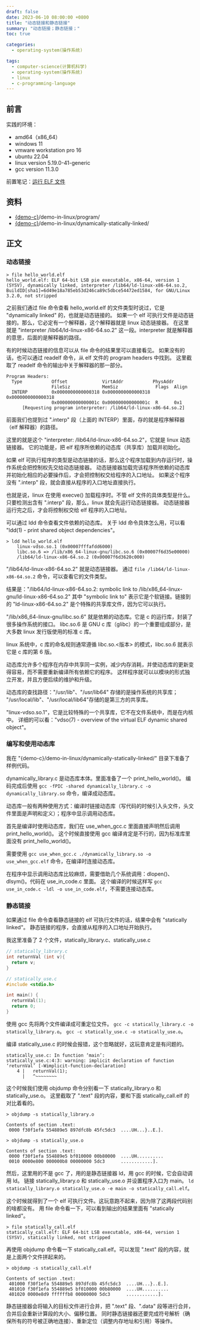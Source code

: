 ```yaml
---
draft: false
date: 2023-06-10 08:00:00 +0800
title: "动态链接和静态链接"
summary: "动态链接；静态链接；"
toc: true

categories:
  - operating-system(操作系统)

tags:
  - computer-science(计算机科学)
  - operating-system(操作系统)
  - linux
  - c-programming-language
---
```


## 前言

实践的环境：

- amd64（x86_64）
- windows 11
- vmware workstation pro 16
- ubuntu 22.04
- linux version 5.19.0-41-generic
- gcc version 11.3.0

前置笔记：[运行 ELF 文件](/post/computer-science/operating-system/linux/exec_elf)

## 资料

- [{demo-c}](https://github.com/KelipuTe/demo-c)/demo-in-linux/program/
- [{demo-c}](https://github.com/KelipuTe/demo-c)/demo-in-linux/dynamically-statically-linked/

## 正文

### 动态链接

```text
> file hello_world.elf
hello_world.elf: ELF 64-bit LSB pie executable, x86-64, version 1 (SYSV), dynamically linked, interpreter /lib64/ld-linux-x86-64.so.2, BuildID[sha1]=6d49e18a785eb53d246ca89c5dbce54472ed1584, for GNU/Linux 3.2.0, not stripped
```

之前我们通过 file 命令查看 hello_world.elf 的文件类型时说过，它是 "dynamically linked" 的，也就是动态链接的。
如果一个 elf 可执行文件是动态链接的。那么，它必定有一个解释器，这个解释器就是 linux 动态链接器。
在这里就是 "interpreter /lib64/ld-linux-x86-64.so.2" 这一段。interpreter 就是解释器的意思，后面的是解释器的路径。

有的时候动态链接的信息可以从 file 命令的结果里可以直接看见。
如果没有的话，也可以通过 readelf 命令，从 elf 文件的 program headers 中找到。
这里截取了 readelf 命令的输出中关于解释器的那一部分。

```
Program Headers:
  Type           Offset             VirtAddr           PhysAddr
                 FileSiz            MemSiz              Flags  Align
  INTERP         0x0000000000000318 0x0000000000000318 0x0000000000000318
                 0x000000000000001c 0x000000000000001c  R      0x1
      [Requesting program interpreter: /lib64/ld-linux-x86-64.so.2]
```

前面我们也提到过 ".interp" 段（上面的 INTERP）里面，存的就是程序解释器（elf 解释器）的路径。

这里的就是这个 "interpreter: /lib64/ld-linux-x86-64.so.2"，它就是 linux 动态链接器。
它的功能是，把 elf 程序所依赖的动态库（共享库）加载并初始化。

如果 elf 可执行程序的类型是动态链接的话，那么这个程序加载到内存运行时，操作系统会把控制权先交给动态链接器。
动态链接器加载完该程序所依赖的动态库并初始化相应的必要操作后，才会把控制权交给程序的入口地址。
如果这个程序没有 ".interp" 段，就会直接从程序的入口地址直接执行。

也就是说，linux 在使用 execve() 加载程序时。不管 elf 文件的具体类型是什么。
只要检测出含有 ".interp" 段，那么，linux 就会先运行动态链接器。
动态链接器运行完之后，才会将控制权交给 elf 程序的入口地址。

可以通过 ldd 命令查看文件依赖的动态库。
关于 ldd 命令具体怎么用，可以看 "ldd(1) - print shared object dependencies"。

```
> ldd hello_world.elf
	linux-vdso.so.1 (0x00007fffafdd6000)
	libc.so.6 => /lib/x86_64-linux-gnu/libc.so.6 (0x00007f6d35e00000)
	/lib64/ld-linux-x86-64.so.2 (0x00007f6d3620c000)
```

"/lib64/ld-linux-x86-64.so.2" 就是动态链接器。
通过 `file /lib64/ld-linux-x86-64.so.2` 命令，可以查看它的文件类型。

结果是："/lib64/ld-linux-x86-64.so.2: symbolic link to /lib/x86_64-linux-gnu/ld-linux-x86-64.so.2"
其中 "symbolic link to" 表示它是个软链接。链接到的 "ld-linux-x86-64.so.2" 是个特殊的共享库文件，因为它可以执行。

"/lib/x86_64-linux-gnu/libc.so.6" 就是依赖的动态库。它是 c 的运行库，封装了很多操作系统的接口。
libc.so.6 是 GNU c 库（glibc）的一个重要组成部分，是大多数 linux 发行版使用的标准 c 库。

linux 系统中，c 库的命名规则通常遵循 libc.so.<版本> 的模式，libc.so.6 就表示它是 c 库的第 6 版。

动态库允许多个程序在内存中共享同一实例，减少内存消耗，并使动态库的更新变得容易，而不需要重新编译所有依赖它的程序。
这样程序就可以以模块的形式独立开发，并且方便后续的维护和升级。

动态库的查找路径："/usr/lib"、"/usr/lib64" 存储的是操作系统的共享库；
"/usr/local/lib"、"/usr/local/lib64"存储的是第三方的共享库。

"linux-vdso.so.1"，它是比较特殊的一个共享库，它不在文件系统中，而是在内核中。
详细的可以看："vdso(7) - overview of the virtual ELF dynamic shared object"。

### 编写和使用动态库

我在 "{demo-c}/demo-in-linux/dynamically-statically-linked/" 目录下准备了样例代码。

dynamically_library.c 是动态库本体。里面准备了一个 print_hello_world()。
编码完成后使用 `gcc -fPIC -shared dynamically_library.c -o dynamically_library.so` 命令，编译成动态库。

动态库一般有两种使用方式：编译时链接动态库（写代码的时候引入头文件，头文件里面是声明和定义）；程序中显示调用动态库。

首先是编译时使用动态库，我们在 use_when_gcc.c 里面直接声明然后调用 print_hello_world()。
这个时候直接使用 gcc 编译肯定是不行的，因为标准库里面没有 print_hello_world()。

需要使用 `gcc use_when_gcc.c ./dynamically_library.so -o use_when_gcc.elf` 命令，在编译时连接动态库。

在程序中显示调用动态库比较麻烦，需要借助几个系统调用：dlopen()、dlsym()。代码在 use_in_code.c 里面。
这个编译的时候这样写 `gcc use_in_code.c -ldl -o use_in_code.elf`，不需要连接动态库。

### 静态链接

如果通过 file 命令查看静态链接的 elf 可执行文件的话，结果中会有 "statically linked"。
静态链接的程序，会直接从程序的入口地址开始执行。

我这里准备了 2 个文件，statically_library.c、statically_use.c

```c
// statically_library.c
int returnVal (int v){
  return v;
}
```

```c
// statically_use.c
#include <stdio.h>

int main() {
  returnVal(1);
  return 0;
}
```

使用 gcc 先将两个文件编译成可重定位文件。
`gcc -c statically_library.c -o statically_library.o`。
`gcc -c statically_use.c -o statically_use.o`。

编译 statically_use.c 的时候会报错，这个忽略就好，这玩意肯定是有问题的。

```text
statically_use.c: In function ‘main’:
statically_use.c:4:3: warning: implicit declaration of function ‘returnVal’ [-Wimplicit-function-declaration]
    4 |   returnVal(1);
      |   ^~~~~~~~~
```

这个时候我们使用 objdump 命令分别看一下 statically_library.o 和 statically_use.o。
这里截取了 ".text" 段的内容，要和下面 statically_call.elf 的对比着看的。

```text
> objdump -s statically_library.o

Contents of section .text:
 0000 f30f1efa 554889e5 897dfc8b 45fc5dc3  ....UH...}..E.].
```

```text
> objdump -s statically_use.o

Contents of section .text:
 0000 f30f1efa 554889e5 bf010000 00b80000  ....UH..........
 0010 0000e800 000000b8 00000000 5dc3      ............].  
```

然后，这里用的不是 gcc 了，用的是静态链接器 ld，用 gcc 的时候，它会自动调用 ld。
链接 statically_library.o 和 statically_use.o 并设置程序入口为 main。
`ld statically_library.o statically_use.o -e main -o statically_call.elf`。

这个时候就得到了一个 elf 可执行文件。这玩意跑不起来，因为除了这两段代码别的啥都没有。
用 file 命令看一下，可以看到输出的结果里面有 "statically linked"。

```text
> file statically_call.elf 
statically_call.elf: ELF 64-bit LSB executable, x86-64, version 1 (SYSV), statically linked, not stripped
```

再使用 objdump 命令看一下 statically_call.elf。可以发现 ".text" 段的内容，就是上面两个文件拼起来的。

```text
> objdump -s statically_call.elf

Contents of section .text:
 401000 f30f1efa 554889e5 897dfc8b 45fc5dc3  ....UH...}..E.].
 401010 f30f1efa 554889e5 bf010000 00b80000  ....UH..........
 401020 0000e8d9 ffffffb8 00000000 5dc3      ............].  
```

静态链接器会将输入的目标文件进行合并，把 ".text" 段、".data" 段等进行合并，合并后会重新计算段的大小、偏移位置。
同时静态链接器还要完成符号解析（确保所有的符号被正确地连接）、重新定位（调整内存地址和引用）等操作。
